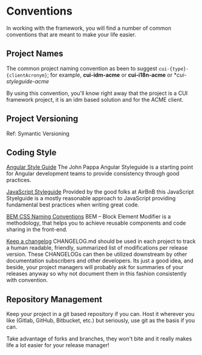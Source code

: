 # Conventions

In working with the framework, you will find a number of common conventions that are meant to make your life easier.

## Project Names

The common project naming convention as been to suggest `cui-{type}-{clientAcronym}`; for example, **cui-idm-acme** or **cui-i18n-acme** or **cui-styleguide-acme*

By using this convention, you'll know right away that the project is a CUI framework project, it is an idm based solution and for the ACME client.

## Project Versioning

Ref: Symantic Versioning

## Coding Style

[Angular Style Guide](https://github.com/johnpapa/angular-styleguide/blob/master/a1/README.md)
The John Pappa Angular Styleguide is a starting point for Angular development teams to provide consistency through good practices.

[JavaScript Styleguide](https://github.com/airbnb/javascript)
Provided by the good folks at AirBnB this JavaScript Styelguide is a mostly reasonable approach to JavaScript providing fundamental best practices when writing great code.

[BEM CSS Naming Conventions](http://getbem.com/naming/)
BEM – Block Element Modifier is a methodology, that helps you to achieve reusable components and code sharing in the front-end.

[Keep a changelog](http://keepachangelog.com/)
CHANGELOG.md should be used in each project to track a human readable, friendly, summarized list of modifications per release version.  These CHANGELOGs can then be utilized downstream by other documentation subscribers and other developers.  Its just a good idea, and beside, your project managers will probably ask for summaries of your releases anyway so why not document them in this fashion consistently with convention.


## Repository Management

Keep your project in a git based repository if you can. Host it wherever you like (Gitlab, GitHub, Bitbucket, etc.) but seriously, use git as the basis if you can.

Take advantage of forks and branches, they won't bite and it really makes life a lot easier for your release manager!

